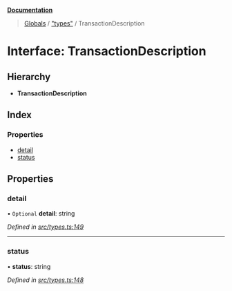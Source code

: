 **[Documentation](../README.md)**

> [Globals](../README.md) / ["types"](../modules/_types_.md) / TransactionDescription

# Interface: TransactionDescription

## Hierarchy

- **TransactionDescription**

## Index

### Properties

- [detail](_types_.transactiondescription.md#detail)
- [status](_types_.transactiondescription.md#status)

## Properties

### detail

• `Optional` **detail**: string

_Defined in [src/types.ts:149](https://github.com/distributhor/paygate-sdk/blob/f45caff/src/types.ts#L149)_

---

### status

• **status**: string

_Defined in [src/types.ts:148](https://github.com/distributhor/paygate-sdk/blob/f45caff/src/types.ts#L148)_
